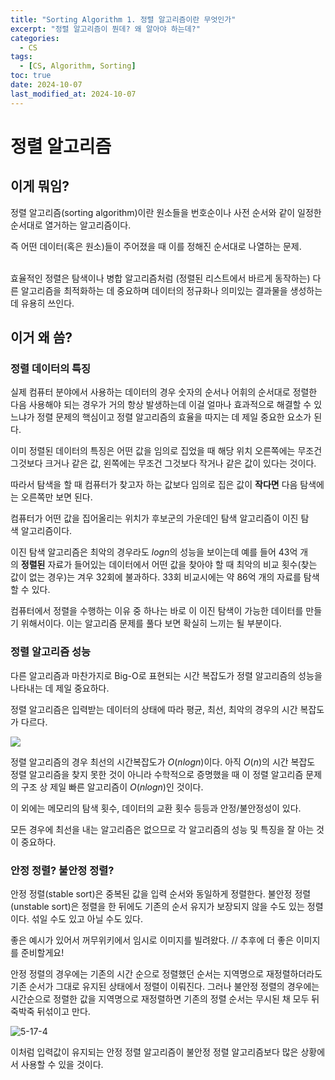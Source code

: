 ```yaml
---
title: "Sorting Algorithm 1. 정렬 알고리즘이란 무엇인가"
excerpt: "정렬 알고리즘이 뭔데? 왜 알아야 하는데?"
categories: 
  - CS
tags: 
  - [CS, Algorithm, Sorting]
toc: true
date: 2024-10-07
last_modified_at: 2024-10-07
---
```


# 정렬 알고리즘
## 이게 뭐임?
정렬 알고리즘(sorting algorithm)이란 원소들을 번호순이나 사전 순서와 같이 일정한 순서대로 열거하는 알고리즘이다. 

즉 어떤 데이터(혹은 원소)들이 주어졌을 때 이를 정해진 순서대로 나열하는 문제.
<br><br>

효율적인 정렬은 탐색이나 병합 알고리즘처럼 (정렬된 리스트에서 바르게 동작하는) 다른 알고리즘을 최적화하는 데 중요하며 데이터의 정규화나 의미있는 결과물을 생성하는 데 유용히 쓰인다. 

## 이거 왜 씀?
### 정렬 데이터의 특징

실제 컴퓨터 분야에서 사용하는 데이터의 경우 숫자의 순서나 어휘의 순서대로 정렬한 다음 사용해야 되는 경우가 거의 항상 발생하는데 이걸 얼마나 효과적으로 해결할 수 있느냐가 정렬 문제의 핵심이고 정렬 알고리즘의 효율을 따지는 데 제일 중요한 요소가 된다.

이미 정렬된 데이터의 특징은 어떤 값을 임의로 집었을 때 해당 위치 오른쪽에는 무조건 그것보다 크거나 같은 값, 왼쪽에는 무조건 그것보다 작거나 같은 값이 있다는 것이다. 

따라서 탐색을 할 때 컴퓨터가 찾고자 하는 값보다 임의로 집은 값이 **작다면** 다음 탐색에는 오른쪽만 보면 된다.

컴퓨터가 어떤 값을 집어올리는 위치가 후보군의 가운데인 탐색 알고리즘이 이진 탐색 알고리즘이다. 

이진 탐색 알고리즘은 최악의 경우라도 $log⁡n$의 성능을 보이는데 예를 들어 43억 개의 **정렬된** 자료가 들어있는 데이터에서 어떤 값을 찾아야 할 때 최악의 비교 횟수(찾는 값이 없는 경우)는 겨우 32회에 불과하다. 33회 비교시에는 약 86억 개의 자료를 탐색할 수 있다. 

컴퓨터에서 정렬을 수행하는 이유 중 하나는 바로 이 이진 탐색이 가능한 데이터를 만들기 위해서이다. 이는 알고리즘 문제를 풀다 보면 확실히 느끼는 될 부분이다.



### 정렬 알고리즘 성능

다른 알고리즘과 마찬가지로 Big-O로 표현되는 시간 복잡도가 정렬 알고리즘의 성능을 나타내는 데 제일 중요하다.

정렬 알고리즘은 입력받는 데이터의 상태에 따라 평균, 최선, 최악의 경우의 시간 복잡도가 다르다.

![](/Attatchments/241007/sort-algorithm-Big-O.png)

정렬 알고리즘의 경우 최선의 시간복잡도가 $O(nlogn)$이다.
아직 $O(n)$의 시간 복잡도 정렬 알고리즘을 찾지 못한 것이 아니라 수학적으로 증명했을 때 이 정렬 알고리즘 문제의 구조 상 제일 빠른 알고리즘이 $O(nlogn)$인 것이다.

이 외에는 메모리의 탐색 횟수, 데이터의 교환 횟수 등등과
안정/불안정성이 있다.

모든 경우에 최선을 내는 알고리즘은 없으므로 각 알고리즘의 성능 및 특징을 잘 아는 것이 중요하다.



### 안정 정렬? 불안정 정렬?

안정 정렬(stable sort)은 중복된 값을 입력 순서와 동일하게 정렬한다. 
불안정 정렬(unstable sort)은 정렬을 한 뒤에도 기존의 순서 유지가 보장되지 않을 수도 있는 정렬이다. 섞일 수도 있고 아닐 수도 있다.

좋은 예시가 있어서 꺼무위키에서 임시로 이미지를 빌려왔다.
// 추후에 더 좋은 이미지를 준비할게요!

안정 정렬의 경우에는 기존의 시간 순으로 정렬했던 순서는 지역명으로 재정렬하더라도 기존 순서가 그대로 유지된 상태에서 정렬이 이뤄진다. 그러나 불안정 정렬의 경우에는 시간순으로 정렬한 값을 지역명으로 재정렬하면 기존의 정렬 순서는 무시된 채 모두 뒤죽박죽 뒤섞이고 만다.  
  
![5-17-4](https://i.namu.wiki/i/eQSUWF3e97XxPv1T7GtWpFPBKjc5Nuwx1xypw_ZioU_NsX2RI07cWHY79Vo7J9GJUHu6_SHrnt7sy2ToqaeMpGMFx864iTpAZaA-vnG1k5ZYhLgYziDmexexPkJHycy9JNgCsPG36mutvt7d8s7mwA.webp)  


이처럼 입력값이 유지되는 안정 정렬 알고리즘이 불안정 정렬 알고리즘보다 많은 상황에서 사용할 수 있을 것이다.